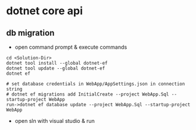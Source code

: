 # dotnet core api

## db migration
- open command prompt & execute commands
```
cd <Solution-Dir>
dotnet tool install --global dotnet-ef
dotnet tool update --global dotnet-ef
dotnet ef

# set database credentials in WebApp/AppSettings.json in connection string
# dotnet ef migrations add InitialCreate --project WebApp.Sql --startup-project WebApp
run->dotnet ef database update --project WebApp.Sql --startup-project WebApp
```
- open sln with visual studio & run
